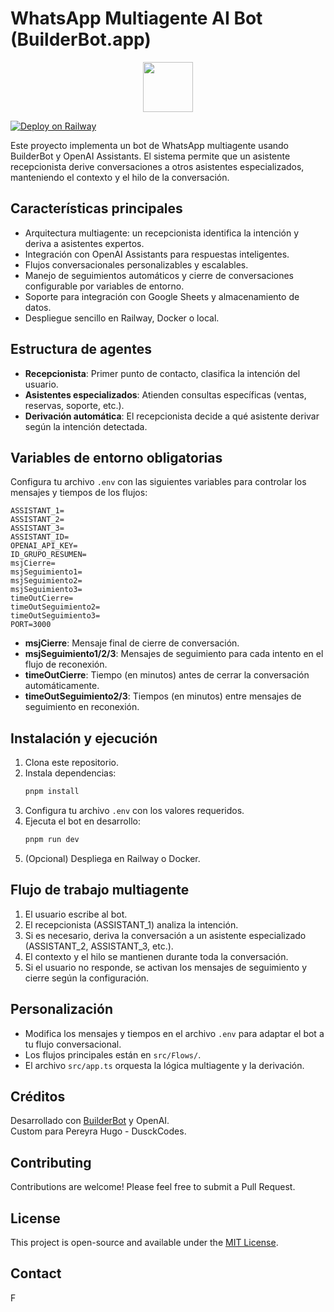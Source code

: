 
# WhatsApp Multiagente AI Bot (BuilderBot.app)

<p align="center">
  <img src="https://builderbot.vercel.app/assets/thumbnail-vector.png" height="80">
</p>

[![Deploy on Railway](https://railway.com/button.svg)](https://railway.com/deploy/0aizfD?referralCode=yO-oOz)

Este proyecto implementa un bot de WhatsApp multiagente usando BuilderBot y OpenAI Assistants. El sistema permite que un asistente recepcionista derive conversaciones a otros asistentes especializados, manteniendo el contexto y el hilo de la conversación.

## Características principales

- Arquitectura multiagente: un recepcionista identifica la intención y deriva a asistentes expertos.
- Integración con OpenAI Assistants para respuestas inteligentes.
- Flujos conversacionales personalizables y escalables.
- Manejo de seguimientos automáticos y cierre de conversaciones configurable por variables de entorno.
- Soporte para integración con Google Sheets y almacenamiento de datos.
- Despliegue sencillo en Railway, Docker o local.

## Estructura de agentes

- **Recepcionista**: Primer punto de contacto, clasifica la intención del usuario.
- **Asistentes especializados**: Atienden consultas específicas (ventas, reservas, soporte, etc.).
- **Derivación automática**: El recepcionista decide a qué asistente derivar según la intención detectada.

## Variables de entorno obligatorias

Configura tu archivo `.env` con las siguientes variables para controlar los mensajes y tiempos de los flujos:

```env
ASSISTANT_1=
ASSISTANT_2=
ASSISTANT_3=
ASSISTANT_ID=
OPENAI_API_KEY=
ID_GRUPO_RESUMEN=
msjCierre=
msjSeguimiento1=
msjSeguimiento2=
msjSeguimiento3=
timeOutCierre=
timeOutSeguimiento2=
timeOutSeguimiento3=
PORT=3000
```

- **msjCierre**: Mensaje final de cierre de conversación.
- **msjSeguimiento1/2/3**: Mensajes de seguimiento para cada intento en el flujo de reconexión.
- **timeOutCierre**: Tiempo (en minutos) antes de cerrar la conversación automáticamente.
- **timeOutSeguimiento2/3**: Tiempos (en minutos) entre mensajes de seguimiento en reconexión.

## Instalación y ejecución

1. Clona este repositorio.
2. Instala dependencias:
   ```sh
   pnpm install
   ```
3. Configura tu archivo `.env` con los valores requeridos.
4. Ejecuta el bot en desarrollo:
   ```sh
   pnpm run dev
   ```
5. (Opcional) Despliega en Railway o Docker.

## Flujo de trabajo multiagente

1. El usuario escribe al bot.
2. El recepcionista (ASSISTANT_1) analiza la intención.
3. Si es necesario, deriva la conversación a un asistente especializado (ASSISTANT_2, ASSISTANT_3, etc.).
4. El contexto y el hilo se mantienen durante toda la conversación.
5. Si el usuario no responde, se activan los mensajes de seguimiento y cierre según la configuración.

## Personalización

- Modifica los mensajes y tiempos en el archivo `.env` para adaptar el bot a tu flujo conversacional.
- Los flujos principales están en `src/Flows/`.
- El archivo `src/app.ts` orquesta la lógica multiagente y la derivación.

## Créditos

Desarrollado con [BuilderBot](https://www.builderbot.app/en) y OpenAI.  
Custom para Pereyra Hugo - DusckCodes.

## Contributing

Contributions are welcome! Please feel free to submit a Pull Request.

## License

This project is open-source and available under the [MIT License](LICENSE).

## Contact

F